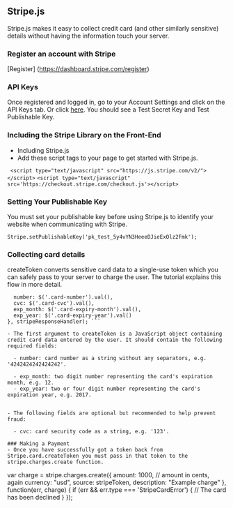 ## Stripe.js
Stripe.js makes it easy to collect credit card (and other similarly sensitive) details without having the information touch your server.

### Register an account with Stripe
[Register] (https://dashboard.stripe.com/register)

### API Keys
Once registered and logged in, go to your Account Settings and click on the API Keys tab. Or click [here](https://dashboard.stripe.com/account/apikeys).
You should see a Test Secret Key and Test Publishable Key.


### Including the Stripe Library on the Front-End
- Including Stripe.js
- Add these script tags to your page to get started with Stripe.js.

``` <script type="text/javascript" src="https://js.stripe.com/v2/"></script>```
``` <script type="text/javascript" src='https://checkout.stripe.com/checkout.js'></script> ```

### Setting Your Publishable Key

You must set your publishable key before using Stripe.js to identify your website when communicating with Stripe.

```Stripe.setPublishableKey('pk_test_5y4vYN3HeeeDJieExOlz2Fmk'); ```

### Collecting card details

createToken converts sensitive card data to a single-use token which you can safely pass to your server to charge the user. The tutorial explains this flow in more detail.

``` Stripe.card.createToken({
  number: $('.card-number').val(),
  cvc: $('.card-cvc').val(),
  exp_month: $('.card-expiry-month').val(),
  exp_year: $('.card-expiry-year').val()
}, stripeResponseHandler); ```

- The first argument to createToken is a JavaScript object containing credit card data entered by the user. It should contain the following required fields:

  - number: card number as a string without any separators, e.g. '4242424242424242'.

  - exp_month: two digit number representing the card's expiration month, e.g. 12.
  - exp_year: two or four digit number representing the card's expiration year, e.g. 2017.


- The following fields are optional but recommended to help prevent fraud:

  - cvc: card security code as a string, e.g. '123'.

### Making a Payment
- Once you have successfully got a token back from Stripe.card.createToken you must pass in that token to the stripe.charges.create function.
```  
var charge = stripe.charges.create({
    amount: 1000, // amount in cents, again
    currency: "usd",
    source: stripeToken,
    description: "Example charge"
  }, function(err, charge) {
    if (err && err.type === 'StripeCardError') {
      // The card has been declined
    }
  });
```
